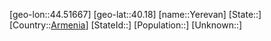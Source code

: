 ﻿---
location: [40.18,44.51667]
type: City
tags:
- geo/City


SpocWebEntityId: 35746
isDeleted: false
confidential: public

---
[geo-lon::44.51667]
[geo-lat::40.18]
[name::Yerevan]
[State::]
[Country::[Armenia](geo/Continent/Asia/Armenia.md)]
[StateId::]
[Population::]
[Unknown::]

